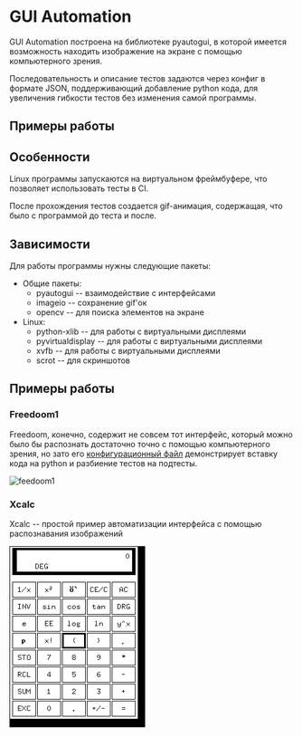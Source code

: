 # GUI Automation

GUI Automation построена на библиотеке pyautogui, в которой имеется
возможность находить изображение на экране с помощью компьютерного зрения.

Последовательность и описание тестов задаются через конфиг в формате 
JSON, поддерживающий добавление python кода, для увеличения гибкости тестов
без изменения самой программы.

## Примеры работы

## Особенности

Linux программы запускаются на виртуальном фреймбуфере, что позволяет
использовать тесты в CI.

После прохождения тестов создается gif-анимация, содержащая, что было с программой до
теста и после.

## Зависимости

Для работы программы нужны следующие пакеты:
 + Общие пакеты:
   - pyautogui -- взаимодействие с интерфейсами
   - imageio -- сохранение gif'ок
   - opencv -- для поиска элементов на экране
 + Linux:
   - python-xlib -- для работы с виртуальными дисплеями
   - pyvirtualdisplay -- для работы с виртуальными дисплеями
   - xvfb -- для работы с виртуальными дисплеями
   - scrot -- для скриншотов

## Примеры работы

### Freedoom1

Freedoom, конечно, содержит не совсем тот интерфейс, который можно
было бы распознать достаточно точно с помощью компьютерного зрения,
но зато его [конфигурационный файл](examples/freedoom1.json)
демонстрирует вставку кода на python и разбиение тестов на подтесты.

![feedoom1](gif/freedoom1.gif)

### Xcalc

Xcalc -- простой пример автоматизации интерфейса с помощью 
распознавания изображений

![xcalc](gif/xcalc.gif)
